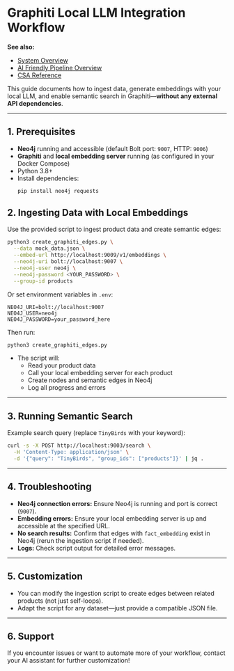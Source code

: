 # Graphiti Local LLM Integration Workflow

**See also:**
- [System Overview](../onboarding/SYSTEM_OVERVIEW.md)
- [AI Friendly Pipeline Overview](AI_FRIENDLY_PIPELINE_OVERVIEW.md)
- [CSA Reference](../CSA.md)


This guide documents how to ingest data, generate embeddings with your local LLM, and enable semantic search in Graphiti—**without any external API dependencies**.

---

## 1. Prerequisites
- **Neo4j** running and accessible (default Bolt port: `9007`, HTTP: `9006`)
- **Graphiti** and **local embedding server** running (as configured in your Docker Compose)
- Python 3.8+
- Install dependencies:
  ```sh
  pip install neo4j requests
  ```

## 2. Ingesting Data with Local Embeddings

Use the provided script to ingest product data and create semantic edges:

```sh
python3 create_graphiti_edges.py \
  --data mock_data.json \
  --embed-url http://localhost:9009/v1/embeddings \
  --neo4j-uri bolt://localhost:9007 \
  --neo4j-user neo4j \
  --neo4j-password <YOUR_PASSWORD> \
  --group-id products
```

Or set environment variables in `.env`:
```
NEO4J_URI=bolt://localhost:9007
NEO4J_USER=neo4j
NEO4J_PASSWORD=your_password_here
```
Then run:
```sh
python3 create_graphiti_edges.py
```

- The script will:
  - Read your product data
  - Call your local embedding server for each product
  - Create nodes and semantic edges in Neo4j
  - Log all progress and errors

---

## 3. Running Semantic Search

Example search query (replace `TinyBirds` with your keyword):
```sh
curl -s -X POST http://localhost:9003/search \
  -H 'Content-Type: application/json' \
  -d '{"query": "TinyBirds", "group_ids": ["products"]}' | jq .
```

---

## 4. Troubleshooting
- **Neo4j connection errors:** Ensure Neo4j is running and port is correct (`9007`).
- **Embedding errors:** Ensure your local embedding server is up and accessible at the specified URL.
- **No search results:** Confirm that edges with `fact_embedding` exist in Neo4j (rerun the ingestion script if needed).
- **Logs:** Check script output for detailed error messages.

---

## 5. Customization
- You can modify the ingestion script to create edges between related products (not just self-loops).
- Adapt the script for any dataset—just provide a compatible JSON file.

---

## 6. Support
If you encounter issues or want to automate more of your workflow, contact your AI assistant for further customization!
